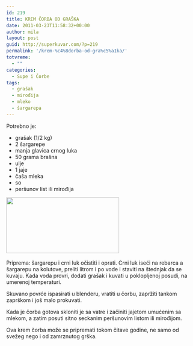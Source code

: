 ```yaml
---
id: 219
title: KREM ČORBA OD GRAŠKA
date: 2011-03-23T11:58:32+00:00
author: mila
layout: post
guid: http://superkuvar.com/?p=219
permalink: '/krem-%c4%8dorba-od-gra%c5%a1ka/'
totvreme:
  - ""
categories:
  - Supe i Čorbe
tags:
  - grašak
  - mirođija
  - mleko
  - šargarepa
---
```

Potrebno je:

  * grašak (1/2 kg)
  * 2 šargarepe
  * manja glavica crnog luka
  * 50 grama brašna
  * ulje
  * 1 jaje
  * čaša mleka
  * so
  * peršunov list ili mirođija

<img class="alignnone size-medium wp-image-761" title="kremcorbaodgraska" src="/wp-content/uploads/2011/03/kremcorbaodgraska-300x148.jpg" alt="" width="300" height="148" srcset="//wp-content/uploads/2011/03/kremcorbaodgraska-300x148.jpg 300w, //wp-content/uploads/2011/03/kremcorbaodgraska.jpg 319w" sizes="(max-width: 300px) 100vw, 300px" /> 

Priprema: šargarepu i crni luk očistiti i oprati. Crni luk iseći na rebarca a šargarepu na kolutove, preliti litrom i po vode i staviti na štednjak da se kuvaju. Kada voda provri, dodati grašak i kuvati u poklopljenoj posudi, na umerenoj temperaturi.

Skuvano povrće ispasirati u blenderu, vratiti u čorbu, zapržiti tankom zaprškom i još malo prokuvati.

Kada je čorba gotova skloniti je sa vatre i začiniti jajetom umućenim sa mlekom, a zatim posuti sitno seckanim peršunovim listom ili mirođijom.

Ova krem čorba može se pripremati tokom čitave godine, ne samo od svežeg nego i od zamrznutog grška.